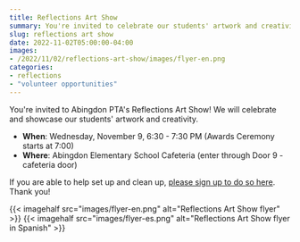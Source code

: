 ```yaml
--- 
title: Reflections Art Show
summary: You're invited to celebrate our students' artwork and creativity.
slug: reflections art show
date: 2022-11-02T05:00:00-04:00
images:
- /2022/11/02/reflections-art-show/images/flyer-en.png
categories:
- reflections
- "volunteer opportunities"
---
```


You're invited to Abingdon PTA's Reflections Art Show! We will celebrate and showcase our students' artwork and creativity.

- **When**: Wednesday, November 9, 6:30 - 7:30 PM (Awards Ceremony starts at 7:00)
- **Where**: Abingdon Elementary School Cafeteria (enter through Door 9 - cafeteria door)

If you are able to help set up and clean up, [please sign up to do so here](https://www.signupgenius.com/go/30E0A44ACA72AA5FE3-reflections). Thank you!

{{< imagehalf src="images/flyer-en.png" alt="Reflections Art Show flyer" >}}
{{< imagehalf src="images/flyer-es.png" alt="Reflections Art Show flyer in Spanish" >}}
